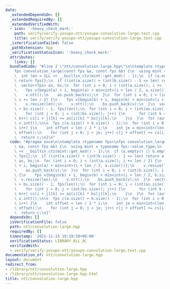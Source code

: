 ```yaml
---
data:
  _extendedDependsOn: []
  _extendedRequiredBy: []
  _extendedVerifiedWith:
  - icon: ':heavy_check_mark:'
    path: verify/verify-yosupo-ntt/yosupo-convolution-large.test.cpp
    title: verify/verify-yosupo-ntt/yosupo-convolution-large.test.cpp
  _isVerificationFailed: false
  _pathExtension: hpp
  _verificationStatusIcon: ':heavy_check_mark:'
  attributes:
    links: []
  bundledCode: "#line 2 \"ntt/convolution-large.hpp\"\n\ntemplate <typename fps>\n\
    fps convolution_large(const fps &a, const fps &b) {\n  using mint = typename fps::value_type;\n\
    \  int len = 1LL << __builtin_ctz(mint::get_mod() - 1);\n  if (a.empty() || b.empty())\
    \ return fps{};\n  if ((int)a.size() + (int)b.size() - 1 <= len) return a * b;\n\
    \  vector<fps> as, bs;\n  for (int i = 0; i < (int)a.size(); i += len / 2) {\n\
    \    fps v{begin(a) + i, begin(a) + min<int>(i + len / 2, a.size())};\n    v.resize(len);\n\
    \    v.ntt();\n    as.push_back(v);\n  }\n  for (int i = 0; i < (int)b.size();\
    \ i += len / 2) {\n    fps v{begin(b) + i, begin(b) + min<int>(i + len / 2, b.size())};\n\
    \    v.resize(len);\n    v.ntt();\n    bs.push_back(v);\n  }\n  vector<fps> cs(as.size()\
    \ + bs.size() - 1, fps(len));\n  for (int i = 0; i < (int)as.size(); i++) {\n\
    \    for (int j = 0; j < (int)bs.size(); j++) {\n      for (int k = 0; k < len;\
    \ k++) cs[i + j][k] += as[i][k] * bs[j][k];\n    }\n  }\n  for (auto &v : cs)\
    \ v.intt();\n\n  fps c(a.size() + b.size() - 1);\n  for (int i = 0; i < (int)cs.size();\
    \ i++) {\n    int offset = len / 2 * i;\n    int je = min<int>(len, c.size() -\
    \ offset);\n    for (int j = 0; j < je; j++) c[j + offset] += cs[i][j];\n  }\n\
    \  return c;\n}\n"
  code: "#pragma once\n\ntemplate <typename fps>\nfps convolution_large(const fps\
    \ &a, const fps &b) {\n  using mint = typename fps::value_type;\n  int len = 1LL\
    \ << __builtin_ctz(mint::get_mod() - 1);\n  if (a.empty() || b.empty()) return\
    \ fps{};\n  if ((int)a.size() + (int)b.size() - 1 <= len) return a * b;\n  vector<fps>\
    \ as, bs;\n  for (int i = 0; i < (int)a.size(); i += len / 2) {\n    fps v{begin(a)\
    \ + i, begin(a) + min<int>(i + len / 2, a.size())};\n    v.resize(len);\n    v.ntt();\n\
    \    as.push_back(v);\n  }\n  for (int i = 0; i < (int)b.size(); i += len / 2)\
    \ {\n    fps v{begin(b) + i, begin(b) + min<int>(i + len / 2, b.size())};\n  \
    \  v.resize(len);\n    v.ntt();\n    bs.push_back(v);\n  }\n  vector<fps> cs(as.size()\
    \ + bs.size() - 1, fps(len));\n  for (int i = 0; i < (int)as.size(); i++) {\n\
    \    for (int j = 0; j < (int)bs.size(); j++) {\n      for (int k = 0; k < len;\
    \ k++) cs[i + j][k] += as[i][k] * bs[j][k];\n    }\n  }\n  for (auto &v : cs)\
    \ v.intt();\n\n  fps c(a.size() + b.size() - 1);\n  for (int i = 0; i < (int)cs.size();\
    \ i++) {\n    int offset = len / 2 * i;\n    int je = min<int>(len, c.size() -\
    \ offset);\n    for (int j = 0; j < je; j++) c[j + offset] += cs[i][j];\n  }\n\
    \  return c;\n}"
  dependsOn: []
  isVerificationFile: false
  path: ntt/convolution-large.hpp
  requiredBy: []
  timestamp: '2021-11-15 19:19:58+09:00'
  verificationStatus: LIBRARY_ALL_AC
  verifiedWith:
  - verify/verify-yosupo-ntt/yosupo-convolution-large.test.cpp
documentation_of: ntt/convolution-large.hpp
layout: document
redirect_from:
- /library/ntt/convolution-large.hpp
- /library/ntt/convolution-large.hpp.html
title: ntt/convolution-large.hpp
---
```

